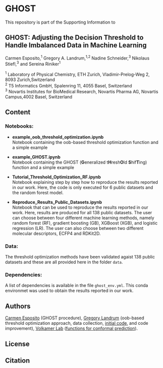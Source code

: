 # GHOST

This repository is part of the Supporting Information to

## GHOST: Adjusting the Decision Threshold to Handle Imbalanced Data in Machine Learning
Carmen Esposito,<sup>1</sup> Gregory A. Landrum,<sup>1,2</sup> Nadine Schneider,<sup>3</sup> Nikolaus Stiefl,<sup>3</sup> and Sereina Riniker<sup>1</sup>

<sup>1</sup> Laboratory of Physical Chemistry, ETH Zurich, Vladimir-Prelog-Weg 2, 8093 Zurich,Switzerland <br />
<sup>2</sup> T5 Informatics GmbH, Spalenring 11, 4055 Basel, Switzerland <br />
<sup>3</sup> Novartis Institutes for BioMedical Research, Novartis Pharma AG, Novartis Campus,4002 Basel, Switzerland <br />

## Content

### Notebooks:

- **example_oob_threshold_optimization.ipynb** <br />
  Notebook containing the oob-based threshold optimization function and a simple example 

- **example_GHOST.ipynb** <br />
  Notebook containing the GHOST (**G**eneralized t**H**resh**O**ld **S**hif**T**ing) function and a simple example 
  
- **Tutorial_Threshold_Optimization_RF.ipynb** <br />
  Notebook explaining step by step how to reproduce the results reported in our work.
  Here, the code is only executed for 6 public datasets and the random forest model.
  
- **Reproduce_Results_Public_Datasets.ipynb** <br />
  Notebook that can be used to reproduce the results reported in our work.
  Here, results are produced for all 138 public datasets. The user can choose between four different machine learning methods, namely random forest (RF), gradient boosting (GB), XGBoost (XGB), and logistic regression (LR). The user can also choose between two different molecular descriptors, ECFP4 and RDKit2D.
  
### Data:
The threshold optimization methods have been validated agaist 138 public datasets and these are all provided here in the folder `data`.

### Dependencies:
A list of dependencies is available in the file `ghost_env.yml`. This conda environmet was used to obtain the results reported in our work.

## Authors
[Carmen Esposito]() (GHOST procedure), [Gregory Landrum](https://github.com/greglandrum) (oob-based threshold optimization approach, data collection, [initial code](https://github.com/greglandrum/rdkit_blog/blob/master/notebooks/Working%20with%20unbalanced%20data%20part%201.ipynb), and code improvement), [Volkamer Lab](https://github.com/volkamerlab) ([functions for conformal prediction](https://github.com/volkamerlab/knowtox_manuscript_SI)). 

## License

## Citation



